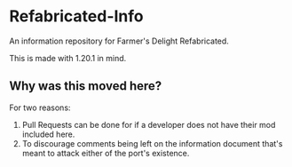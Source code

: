 # Refabricated-Info
An information repository for Farmer's Delight Refabricated.

This is made with 1.20.1 in mind.

## Why was this moved here?
For two reasons:

1. Pull Requests can be done for if a developer does not have their mod included here.
2. To discourage comments being left on the information document that's meant to attack either of the port's existence.
